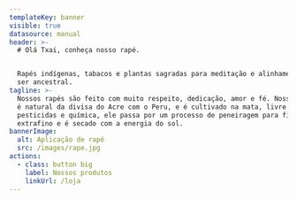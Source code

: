 ```yaml
---
templateKey: banner
visible: true
datasource: manual
header: >-
  # Olá Txai, conheça nosso rapé.


  Rapés indígenas, tabacos e plantas sagradas para meditação e alinhamento com o
  ser ancestral.
tagline: >-
  Nossos rapés são feito com muito respeito, dedicação, amor e fé. Nosso tabaco
  é natural da divisa do Acre com o Peru, e é cultivado na mata, livre de
  pesticidas e química, ele passa por um processo de peneiragem para ficar
  extrafino e é secado com a energia do sol.
bannerImage:
  alt: Aplicação de rapé
  src: /images/rape.jpg
actions:
  - class: button big
    label: Nossos produtos
    linkUrl: /loja
---
```


